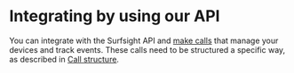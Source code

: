 # Integrating by using our API

You can integrate with the Surfsight API and [make
calls](#what-can-you-do-with-our-api) that manage your devices and track
events. These calls need to be structured a specific way, as described
in [Call structure](#call-structure).